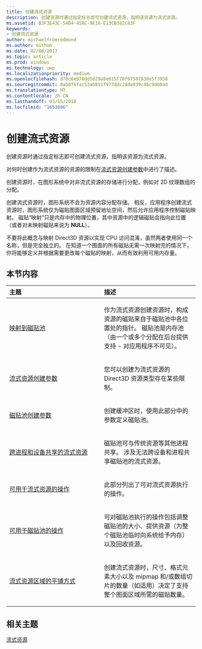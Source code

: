 ```yaml
---
title: 创建流式资源
description: 创建资源时通过指定标志即可创建流式资源，指明该资源为流式资源。
ms.assetid: B3F3E43C-54D4-458C-9E16-E13CB382C83F
keywords:
- 创建流式资源
author: michaelfromredmond
ms.author: mithom
ms.date: 02/08/2017
ms.topic: article
ms.prod: windows
ms.technology: uwp
ms.localizationpriority: medium
ms.openlocfilehash: d78c6e070dd5d29a8e615f70f67507830e5f3938
ms.sourcegitcommit: 0ab8f6fac53a6811f977ddc24de039c46c9db0ad
ms.translationtype: HT
ms.contentlocale: zh-CN
ms.lasthandoff: 03/15/2018
ms.locfileid: "1653086"
---
```

# <a name="creating-streaming-resources"></a>创建流式资源


创建资源时通过指定标志即可创建流式资源，指明该资源为流式资源。

对何时创建作为流式资源的资源的限制在[流式资源创建参数](streaming-resource-creation-parameters.md)中进行了描述。

创建资源时，在图形系统中对非流式资源的存储进行分配，例如对 2D 纹理数组的分配。

创建流式资源时，图形系统不会为资源内容分配存储。 相反，应用程序创建流式资源时，图形系统仅为磁贴图面区域预留地址空间，然后允许应用程序控制磁贴映射。 磁贴“映射”只是内存中的物理位置，其中资源中的逻辑磁贴会指向此位置（或者对未映射磁贴来说为 **NULL**）。

不要将此概念与映射 Direct3D 资源以实现 CPU 访问混淆，虽然两者使用同一个名称，但是完全独立的。 在知道一个图面的所有磁贴无需一次映射完的情况下，你将能够定义并根据需要更改每个磁贴的映射，从而有效利用可用内存量。

## <a name="span-idin-this-sectionspanin-this-section"></a><span id="in-this-section"></span>本节内容


<table>
<colgroup>
<col width="50%" />
<col width="50%" />
</colgroup>
<thead>
<tr class="header">
<th align="left">主题</th>
<th align="left">描述</th>
</tr>
</thead>
<tbody>
<tr class="odd">
<td align="left"><p><a href="mappings-are-into-a-tile-pool.md">映射到磁贴池</a></p></td>
<td align="left"><p>作为流式资源创建资源时，构成资源的磁贴来自于磁贴池中各位置处的指针。 磁贴池是内存池（由一个或多个分配在后台提供支持 - 对应用程序不可见）。</p></td>
</tr>
<tr class="even">
<td align="left"><p><a href="streaming-resource-creation-parameters.md">流式资源创建参数</a></p></td>
<td align="left"><p>您可以创建为流式资源的 Direct3D 资源类型存在某些限制。</p></td>
</tr>
<tr class="odd">
<td align="left"><p><a href="tile-pool-creation-parameters.md">磁贴池创建参数</a></p></td>
<td align="left"><p>创建缓冲区时，使用此部分中的参数定义磁贴池。</p></td>
</tr>
<tr class="even">
<td align="left"><p><a href="streaming-resource-cross-process-and-device-sharing.md">跨进程和设备共享的流式资源</a></p></td>
<td align="left"><p>磁贴池可与传统资源等其他进程共享。 涉及无法跨设备和进程共享磁贴池的流式资源。</p></td>
</tr>
<tr class="odd">
<td align="left"><p><a href="operations-available-on-streaming-resources.md">可用于流式资源的操作</a></p></td>
<td align="left"><p>此部分列出了可对流式资源执行的操作。</p></td>
</tr>
<tr class="even">
<td align="left"><p><a href="operations-available-on-tile-pools.md">可用于磁贴池的操作</a></p></td>
<td align="left"><p>可对磁贴池执行的操作包括调整磁贴池的大小、提供资源（为整个磁贴池临时向系统给予内存）以及回收资源。</p></td>
</tr>
<tr class="odd">
<td align="left"><p><a href="how-a-streaming-resource-s-area-is-tiled.md">流式资源区域的平铺方式</a></p></td>
<td align="left"><p>创建流式资源时，尺寸、格式元素大小以及 mipmap 和/或数组切片的数量（如适用）决定了支持整个图面区域所需的磁贴数量。</p></td>
</tr>
</tbody>
</table>

 

## <a name="span-idrelated-topicsspanrelated-topics"></a><span id="related-topics"></span>相关主题


[流式资源](streaming-resources.md)

 

 




